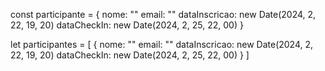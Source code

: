 const participante = {
  nome: ""
  email: ""
  dataInscricao: new Date(2024, 2, 22, 19, 20)
  dataCheckIn: new Date(2024, 2, 25, 22, 00) 
}

let participantes = [
  {
  nome: ""
  email: ""
  dataInscricao: new Date(2024, 2, 22, 19, 20)
  dataCheckIn: new Date(2024, 2, 25, 22, 00) 
}
]